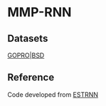 # MMP-RNN 
## Datasets
[GOPRO](https://drive.google.com/file/d/1rDnbQV_YJtnAAXSG44lUWD_QzxQ9ppgL/view?usp=sharing)|[BSD](https://drive.google.com/file/d/1L6xHO9EPTk6LMEw_zs2suGWY56kNJas4/view?usp=sharing)
## Reference
Code developed from [ESTRNN](https://github.com/zzh-tech/ESTRNN)

